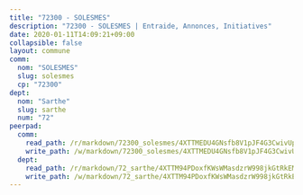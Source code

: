 ```yaml
---
title: "72300 - SOLESMES"
description: "72300 - SOLESMES | Entraide, Annonces, Initiatives"
date: 2020-01-11T14:09:21+09:00
collapsible: false
layout: commune
comm:
  nom: "SOLESMES"
  slug: solesmes
  cp: "72300"
dept:
  nom: "Sarthe"
  slug: sarthe
  num: "72"
peerpad:
  comm:
    read_path: /r/markdown/72300_solesmes/4XTTMEDU4GNsfb8V1pJF4G3CwivUpotutTVFUKRJeVF44Q2BE
    write_path: /w/markdown/72300_solesmes/4XTTMEDU4GNsfb8V1pJF4G3CwivUpotutTVFUKRJeVF44Q2BE-K3TgUtctN9hw6n86yxe2JqmhaFjdgEVXqTTPBajj3JQJSpNczMtvjC6RmhyD7Ht8NBcBrU1kpHKZMBxqvnPkGcCv7tAibkrTQXoMk2ZF3nH1bFr5LXuNQRK3y8tKPaPzDFhGG196
  dept:
    read_path: /r/markdown/72_sarthe/4XTTM94PDoxfKWsWMasdzrW998jkGtRkEM3CSUC42xSpuJKZ5
    write_path: /w/markdown/72_sarthe/4XTTM94PDoxfKWsWMasdzrW998jkGtRkEM3CSUC42xSpuJKZ5-K3TgTpjFyG67yVeuXvSAfSYzY4Yx2FMtDhgpv5HM2EDBJRVMn95z33xx4XjRNYNVaVsBPQ1t4pG9MoyNqwTqa8mcnEUB8rK4BMVbvUhCtGWCPSFnDCaT8GJTyimDgsCirLN3zswh
---
```


